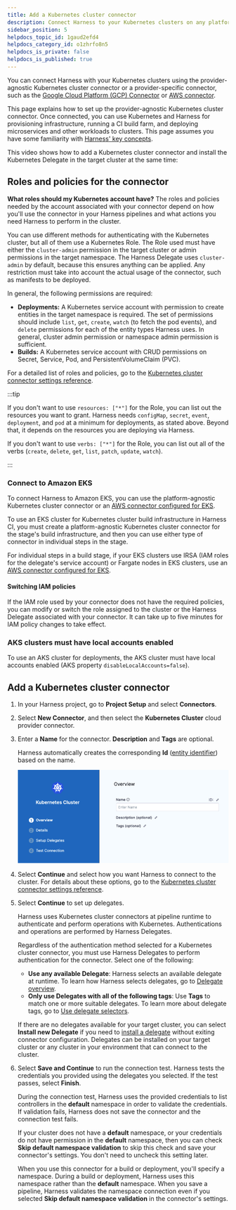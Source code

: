```yaml
---
title: Add a Kubernetes cluster connector
description: Connect Harness to your Kubernetes clusters on any platform.
sidebar_position: 5
helpdocs_topic_id: 1gaud2efd4
helpdocs_category_id: o1zhrfo8n5
helpdocs_is_private: false
helpdocs_is_published: true
---
```


You can connect Harness with your Kubernetes clusters using the provider-agnostic Kubernetes cluster connector or a provider-specific connector, such as the [Google Cloud Platform (GCP) Connector](./connect-to-google-cloud-platform-gcp.md) or [AWS connector](./add-aws-connector.md).

This page explains how to set up the provider-agnostic Kubernetes cluster connector. Once connected, you can use Kubernetes and Harness for provisioning infrastructure, running a CI build farm, and deploying microservices and other workloads to clusters. This page assumes you have some familiarity with [Harness' key concepts](/docs/platform/get-started/key-concepts.md).

This video shows how to add a Kubernetes cluster connector and install the Kubernetes Delegate in the target cluster at the same time:

<!-- Video:
https://www.youtube.com/embed/wUC23lmqfnY-->
<DocVideo src="https://www.youtube.com/embed/wUC23lmqfnY" />

## Roles and policies for the connector

**What roles should my Kubernetes account have?** The roles and policies needed by the account associated with your connector depend on how you'll use the connector in your Harness pipelines and what actions you need Harness to perform in the cluster.

You can use different methods for authenticating with the Kubernetes cluster, but all of them use a Kubernetes Role. The Role used must have either the `cluster-admin` permission in the target cluster or admin permissions in the target namespace. The Harness Delegate uses `cluster-admin` by default, because this ensures anything can be applied. Any restriction must take into account the actual usage of the connector, such as manifests to be deployed.

In general, the following permissions are required:

- **Deployments:** A Kubernetes service account with permission to create entities in the target namespace is required. The set of permissions should include `list`, `get`, `create`, `watch` (to fetch the pod events), and `delete` permissions for each of the entity types Harness uses. In general, cluster admin permission or namespace admin permission is sufficient.
- **Builds:** A Kubernetes service account with CRUD permissions on Secret, Service, Pod, and PersistentVolumeClaim (PVC).

For a detailed list of roles and policies, go to the [Kubernetes cluster connector settings reference](../../../platform/connectors/cloud-providers/ref-cloud-providers/kubernetes-cluster-connector-settings-reference.md).

:::tip

If you don't want to use `resources: ["*"]` for the Role, you can list out the resources you want to grant. Harness needs `configMap`, `secret`, `event`, `deployment`, and `pod` at a minimum for deployments, as stated above. Beyond that, it depends on the resources you are deploying via Harness.

If you don't want to use `verbs: ["*"]` for the Role, you can list out all of the verbs (`create`, `delete`, `get`, `list`, `patch`, `update`, `watch`).

:::

### Connect to Amazon EKS

To connect Harness to Amazon EKS, you can use the platform-agnostic Kubernetes cluster connector or an [AWS connector configured for EKS](/docs/platform/connectors/cloud-providers/ref-cloud-providers/aws-connector-settings-reference/##connect-to-elastic-kubernetes-service-eks).

To use an EKS cluster for Kubernetes cluster build infrastructure in Harness CI, you must create a platform-agnostic Kubernetes cluster connector for the stage's build infrastructure, and then you can use either type of connector in individual steps in the stage.

For individual steps in a build stage, if your EKS clusters use IRSA (IAM roles for the delegate's service account) or Fargate nodes in EKS clusters, use an [AWS connector configured for EKS](/docs/platform/connectors/cloud-providers/ref-cloud-providers/aws-connector-settings-reference/##connect-to-elastic-kubernetes-service-eks).

#### Switching IAM policies

If the IAM role used by your connector does not have the required policies, you can modify or switch the role assigned to the cluster or the Harness Delegate associated with your connector. It can take up to five minutes for IAM policy changes to take effect.

### AKS clusters must have local accounts enabled

To use an AKS cluster for deployments, the AKS cluster must have local accounts enabled (AKS property `disableLocalAccounts=false`).

## Add a Kubernetes cluster connector

1. In your Harness project, go to **Project Setup** and select **Connectors**.
2. Select **New Connector**, and then select the **Kubernetes Cluster** cloud provider connector.
3. Enter a **Name** for the connector. **Description** and **Tags** are optional.

   Harness automatically creates the corresponding **Id** ([entity identifier](../../../platform/references/entity-identifier-reference.md)) based on the name.

   ![](../static/add-a-kubernetes-cluster-connector-06.png)

4. Select **Continue** and select how you want Harness to connect to the cluster. For details about these options, go to the [Kubernetes cluster connector settings reference](/docs/platform/connectors/cloud-providers/ref-cloud-providers/kubernetes-cluster-connector-settings-reference.md).
5. Select **Continue** to set up delegates.

   Harness uses Kubernetes cluster connectors at pipeline runtime to authenticate and perform operations with Kubernetes. Authentications and operations are performed by Harness Delegates.

   Regardless of the authentication method selected for a Kubernetes cluster connector, you must use Harness Delegates to perform authentication for the connector. Select one of the following:

   * **Use any available Delegate**: Harness selects an available delegate at runtime. To learn how Harness selects delegates, go to [Delegate overview](/docs/platform/delegates/delegate-concepts/delegate-overview.md).
   * **Only use Delegates with all of the following tags**: Use **Tags** to match one or more suitable delegates. To learn more about delegate tags, go to [Use delegate selectors](/docs/platform/delegates/manage-delegates/select-delegates-with-selectors.md).

   If there are no delegates available for your target cluster, you can select **Install new Delegate** if you need to [install a delegate](/docs/platform/delegates/delegate-concepts/delegate-overview.md) without exiting connector configuration. Delegates can be installed on your target cluster or any cluster in your environment that can connect to the cluster.

6. Select **Save and Continue** to run the connection test. Harness tests the credentials you provided using the delegates you selected. If the test passes, select **Finish**.

   During the connection test, Harness uses the provided credentials to list controllers in the **default** namespace in order to validate the credentials. If validation fails, Harness does not save the connector and the connection test fails.

   If your cluster does not have a **default** namespace, or your credentials do not have permission in the **default** namespace, then you can check **Skip default namespace validation** to skip this check and save your connector's settings. You don't need to uncheck this setting later.

   When you use this connector for a build or deployment, you'll specify a namespace. During a build or deployment, Harness uses this namespace rather than the **default** namespace. When you save a pipeline, Harness validates the namespace connection even if you selected **Skip default namespace validation** in the connector's settings.
